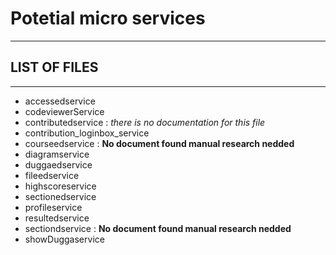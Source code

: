 # Potetial micro services
---
## LIST OF FILES
---
- accessedservice
- codeviewerService
- contributedservice : _there is no documentation for this file_
- contribution_loginbox_service
- courseedservice : __No document found manual research nedded__  
- diagramservice
- duggaedservice
- fileedservice
- highscoreservice
- sectionedservice
- profileservice 
- resultedservice
- sectiondservice : __No document found manual research nedded__  
- showDuggaservice
